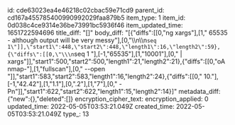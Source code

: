 id: cde63023ea4e46218c02cbac59e71cd9
parent_id: cd167a455785400990992029faa879b5
item_type: 1
item_id: 0d038c4ce9314e36be73991bc5936f46
item_updated_time: 1651722594696
title_diff: "[]"
body_diff: "[{\"diffs\":[[0,\"ng xargs\"],[1,\" 65535 - although output will be very messy\"],[0,\"\\\n\\\n`seq 1\"]],\"start1\":448,\"start2\":448,\"length1\":16,\"length2\":59},{\"diffs\":[[0,\"\\\n`seq 1 \"],[-1,\"65535\"],[1,\"10001\"],[0,\" | xargs\"]],\"start1\":500,\"start2\":500,\"length1\":21,\"length2\":21},{\"diffs\":[[0,\"oA nmap-\"],[1,\"fullscan\"],[0,\" --open \"]],\"start1\":583,\"start2\":583,\"length1\":16,\"length2\":24},{\"diffs\":[[0,\" 10.\"],[-1,\"42.42\"],[1,\"1.1\"],[0,\".2\"],[1,\"7\"],[0,\" -Pn\"]],\"start1\":622,\"start2\":622,\"length1\":15,\"length2\":14}]"
metadata_diff: {"new":{},"deleted":[]}
encryption_cipher_text: 
encryption_applied: 0
updated_time: 2022-05-05T03:53:21.049Z
created_time: 2022-05-05T03:53:21.049Z
type_: 13